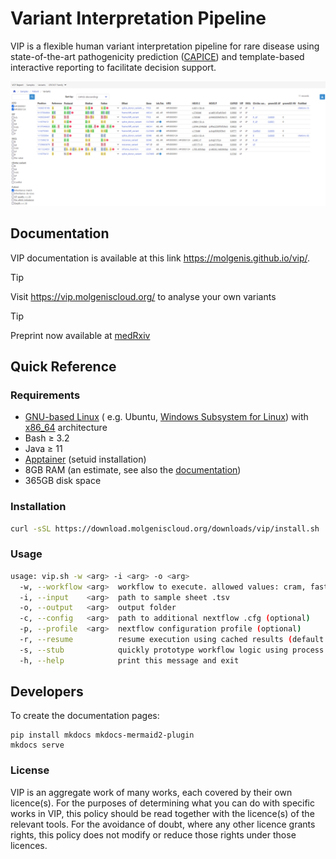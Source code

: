 # Variant Interpretation Pipeline

VIP is a flexible human variant interpretation pipeline for rare disease using state-of-the-art pathogenicity
prediction ([CAPICE](https://github.com/molgenis/capice)) and template-based interactive reporting to facilitate
decision support.

![Example Report](docs/img/report_example.png)

## Documentation

VIP documentation is available at this link https://molgenis.github.io/vip/.

> [!TIP]
> Visit <a href="https://vip.molgeniscloud.org/">https://vip.molgeniscloud.org/</a> to analyse your own variants

> [!TIP]
> Preprint now available at <a href="https://doi.org/10.1101/2024.04.11.24305656">medRxiv</a>

## Quick Reference

### Requirements

- [GNU-based Linux](https://en.wikipedia.org/wiki/Linux_distribution#Widely_used_GNU-based_or_GNU-compatible_distributions) (
  e.g. Ubuntu, [Windows Subsystem for Linux](https://learn.microsoft.com/en-us/windows/wsl/about))
  with [x86_64](https://en.wikipedia.org/wiki/X86-64) architecture
- Bash ≥ 3.2
- Java ≥ 11
- [Apptainer](https://apptainer.org/docs/admin/main/installation.html#install-from-pre-built-packages) (setuid
  installation)
- 8GB RAM (an estimate, see also the [documentation](https://molgenis.github.io/vip/get_started/requirements/))
- 365GB disk space

### Installation

```bash
curl -sSL https://download.molgeniscloud.org/downloads/vip/install.sh | bash
```

### Usage

```bash
usage: vip.sh -w <arg> -i <arg> -o <arg>
  -w, --workflow <arg>  workflow to execute. allowed values: cram, fastq, gvcf, vcf
  -i, --input    <arg>  path to sample sheet .tsv
  -o, --output   <arg>  output folder
  -c, --config   <arg>  path to additional nextflow .cfg (optional)
  -p, --profile  <arg>  nextflow configuration profile (optional)
  -r, --resume          resume execution using cached results (default: false)
  -s, --stub            quickly prototype workflow logic using process script stubs
  -h, --help            print this message and exit
```

## Developers

To create the documentation pages:

```
pip install mkdocs mkdocs-mermaid2-plugin
mkdocs serve
```

### License

VIP is an aggregate work of many works, each covered by their own licence(s). For the purposes of determining what you
can do with specific works in VIP, this policy should be read together with the licence(s) of the relevant tools. For
the avoidance of doubt, where any other licence grants rights, this policy does not modify or reduce those rights under
those licences.
